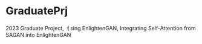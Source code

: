 # GraduatePrj
2023 Graduate Project, ㅕsing EnlightenGAN, Integrating Self-Attention from SAGAN into EnlightenGAN
